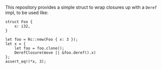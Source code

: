 This repository provides a simple struct to wrap closures up with a `Deref` impl, to be used like:

    struct Foo {
        x: i32,
    }

    let foo = Rc::new(Foo { x: 3 });
    let x = {
        let foo = foo.clone();
        DerefClosure(move || &foo.deref().x)
    };
    assert_eq!(*x, 3);
